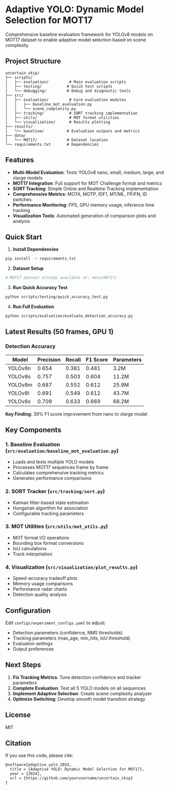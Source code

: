 # Adaptive YOLO: Dynamic Model Selection for MOT17

Comprehensive baseline evaluation framework for YOLOv8 models on MOT17 dataset to enable adaptive model selection based on scene complexity.

## Project Structure

```
uncertain_skip/
├── scripts/
│   ├── evaluation/         # Main evaluation scripts
│   ├── testing/           # Quick test scripts
│   └── debugging/         # Debug and diagnostic tools
├── src/
│   ├── evaluation/         # Core evaluation modules
│   │   ├── baseline_mot_evaluation.py
│   │   └── scene_complexity.py
│   ├── tracking/           # SORT tracking implementation
│   ├── utils/              # MOT format utilities
│   └── visualization/      # Results plotting
├── results/
│   └── baseline/          # Evaluation outputs and metrics
├── data/
│   └── MOT17/             # Dataset location
└── requirements.txt       # Dependencies
```

## Features

- **Multi-Model Evaluation**: Tests YOLOv8 nano, small, medium, large, and xlarge models
- **MOT17 Integration**: Full support for MOT Challenge format and metrics
- **SORT Tracking**: Simple Online and Realtime Tracking implementation
- **Comprehensive Metrics**: MOTA, MOTP, IDF1, MT/ML, FP/FN, ID switches
- **Performance Monitoring**: FPS, GPU memory usage, inference time tracking
- **Visualization Tools**: Automated generation of comparison plots and analysis

## Quick Start

1. **Install Dependencies**
```bash
pip install -r requirements.txt
```

2. **Dataset Setup**
```bash
# MOT17 dataset already available at: data/MOT17/
```

3. **Run Quick Accuracy Test**
```bash
python scripts/testing/quick_accuracy_test.py
```

4. **Run Full Evaluation**
```bash
python scripts/evaluation/evaluate_detection_accuracy.py
```

## Latest Results (50 frames, GPU 1)

### Detection Accuracy
| Model | Precision | Recall | F1 Score | Parameters |
|-------|-----------|--------|----------|------------|
| YOLOv8n | 0.654 | 0.381 | 0.481 | 3.2M |
| YOLOv8s | 0.757 | 0.503 | 0.604 | 11.2M |
| YOLOv8m | 0.687 | 0.552 | 0.612 | 25.9M |
| YOLOv8l | 0.691 | 0.549 | 0.612 | 43.7M |
| YOLOv8x | 0.709 | 0.633 | 0.669 | 68.2M |

**Key Finding**: 39% F1 score improvement from nano to xlarge model

## Key Components

### 1. Baseline Evaluation (`src/evaluation/baseline_mot_evaluation.py`)
- Loads and tests multiple YOLO models
- Processes MOT17 sequences frame by frame
- Calculates comprehensive tracking metrics
- Generates performance comparisons

### 2. SORT Tracker (`src/tracking/sort.py`)
- Kalman filter-based state estimation
- Hungarian algorithm for association
- Configurable tracking parameters

### 3. MOT Utilities (`src/utils/mot_utils.py`)
- MOT format I/O operations
- Bounding box format conversions
- IoU calculations
- Track interpolation

### 4. Visualization (`src/visualization/plot_results.py`)
- Speed-accuracy tradeoff plots
- Memory usage comparisons
- Performance radar charts
- Detection quality analysis

## Configuration

Edit `configs/experiment_configs.yaml` to adjust:
- Detection parameters (confidence, NMS thresholds)
- Tracking parameters (max_age, min_hits, IoU threshold)
- Evaluation settings
- Output preferences

## Next Steps

1. **Fix Tracking Metrics**: Tune detection confidence and tracker parameters
2. **Complete Evaluation**: Test all 5 YOLO models on all sequences
3. **Implement Adaptive Selection**: Create scene complexity analyzer
4. **Optimize Switching**: Develop smooth model transition strategy

## License

MIT

## Citation

If you use this code, please cite:
```
@software{adaptive_yolo_2024,
  title = {Adaptive YOLO: Dynamic Model Selection for MOT17},
  year = {2024},
  url = {https://github.com/yourusername/uncertain_skip}
}
```